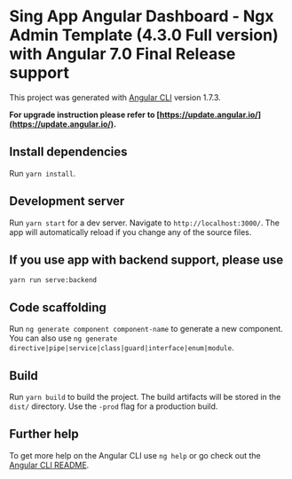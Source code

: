 # Sing App Angular Dashboard - Ngx Admin Template (4.3.0 Full version) with Angular 7.0 Final Release support

This project was generated with [Angular CLI](https://github.com/angular/angular-cli) version 1.7.3.

**For upgrade instruction please refer to [https://update.angular.io/](https://update.angular.io/).**

## Install dependencies

Run `yarn install`.

## Development server

Run `yarn start` for a dev server. Navigate to `http://localhost:3000/`. The app will automatically reload if you change any of the source files.

## If you use app with backend support, please use
```
yarn run serve:backend
```

## Code scaffolding

Run `ng generate component component-name` to generate a new component. You can also use `ng generate directive|pipe|service|class|guard|interface|enum|module`.

## Build

Run `yarn build` to build the project. The build artifacts will be stored in the `dist/` directory. Use the `-prod` flag for a production build.

## Further help

To get more help on the Angular CLI use `ng help` or go check out the [Angular CLI README](https://github.com/angular/angular-cli/blob/master/README.md).
